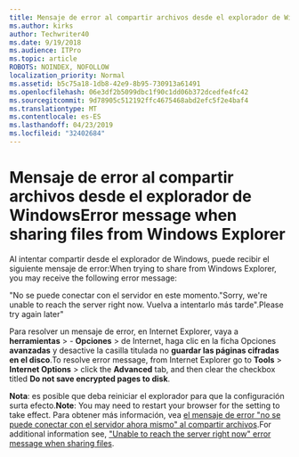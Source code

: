 ```yaml
---
title: Mensaje de error al compartir archivos desde el explorador de Windows
ms.author: kirks
author: Techwriter40
ms.date: 9/19/2018
ms.audience: ITPro
ms.topic: article
ROBOTS: NOINDEX, NOFOLLOW
localization_priority: Normal
ms.assetid: b5c75a18-1db8-42e9-8b95-730913a61491
ms.openlocfilehash: 06e3df2b5099dbc1f90c1dd06b372dcedfe4fc42
ms.sourcegitcommit: 9d78905c512192ffc4675468abd2efc5f2e4baf4
ms.translationtype: MT
ms.contentlocale: es-ES
ms.lasthandoff: 04/23/2019
ms.locfileid: "32402684"
---
```

# <a name="error-message-when-sharing-files-from-windows-explorer"></a><span data-ttu-id="2bcb5-102">Mensaje de error al compartir archivos desde el explorador de Windows</span><span class="sxs-lookup"><span data-stu-id="2bcb5-102">Error message when sharing files from Windows Explorer</span></span>

<span data-ttu-id="2bcb5-103">Al intentar compartir desde el explorador de Windows, puede recibir el siguiente mensaje de error:</span><span class="sxs-lookup"><span data-stu-id="2bcb5-103">When trying to share from Windows Explorer, you may receive the following error message:</span></span>
  
<span data-ttu-id="2bcb5-104">"No se puede conectar con el servidor en este momento.</span><span class="sxs-lookup"><span data-stu-id="2bcb5-104">"Sorry, we're unable to reach the server right now.</span></span> <span data-ttu-id="2bcb5-105">Vuelva a intentarlo más tarde".</span><span class="sxs-lookup"><span data-stu-id="2bcb5-105">Please try again later"</span></span>
  
<span data-ttu-id="2bcb5-106">Para resolver un mensaje de error, en Internet Explorer, vaya a **herramientas** \> - **Opciones** \> de Internet, haga clic en la ficha Opciones **avanzadas** y desactive la casilla titulada no **guardar las páginas cifradas en el disco**.</span><span class="sxs-lookup"><span data-stu-id="2bcb5-106">To resolve error message, from Internet Explorer go to **Tools** \> **Internet Options** \> click the **Advanced** tab, and then clear the checkbox titled **Do not save encrypted pages to disk**.</span></span> 
  
 <span data-ttu-id="2bcb5-107">**Nota**: es posible que deba reiniciar el explorador para que la configuración surta efecto.</span><span class="sxs-lookup"><span data-stu-id="2bcb5-107">**Note**: You may need to restart your browser for the setting to take effect.</span></span> <span data-ttu-id="2bcb5-108">Para obtener más información, vea [el mensaje de error "no se puede conectar con el servidor ahora mismo" al compartir archivos](https://go.microsoft.com/fwlink/?linkid=2022914).</span><span class="sxs-lookup"><span data-stu-id="2bcb5-108">For additional information see, ["Unable to reach the server right now" error message when sharing files](https://go.microsoft.com/fwlink/?linkid=2022914).</span></span>
  

